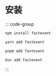 # 安装
 
::: code-group

```bash [npm]
npm install fastevent
```

```bash [yarn]
yarn add fastevent
```

```bash [pnpm]
pnpm add fastevent
```

```bash [bun]
bun add fastevent
```

::: 